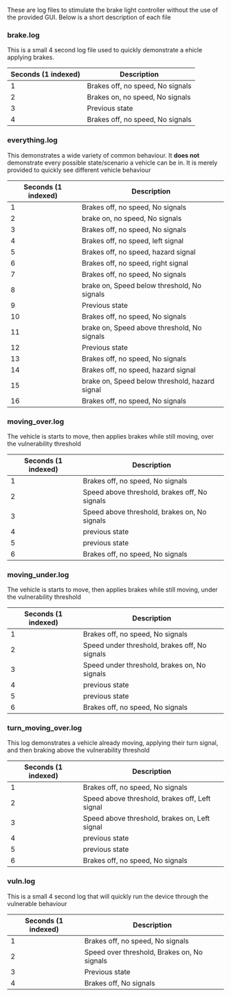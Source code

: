 These are log files to stimulate the brake light controller without the use of the
provided GUI. Below is a short description of each file

### brake.log
This is a small 4 second log file used to quickly demonstrate a ehicle applying
brakes.

| Seconds (1 indexed) | Description |
| ------------------- | ----------- |
| 1 | Brakes off, no speed, No signals |
| 2 | Brakes on, no speed, No signals |
| 3 | Previous state |
| 4 | Brakes off, no speed, No signals |

### everything.log
This demonstrates a wide variety of common behaviour. It **does not** demonstrate every
possible state/scenario a vehicle can be in. It is merely provided to quickly see
different vehicle behaviour 

| Seconds (1 indexed) | Description |
| ------------------- | ----------- |
| 1 | Brakes off, no speed, No signals |
| 2 | brake on, no speed, No signals |
| 3 | Brakes off, no speed, No signals |
| 4 | Brakes off, no speed, left signal |
| 5 | Brakes off, no speed, hazard signal |
| 6 | Brakes off, no speed, right signal |
| 7 | Brakes off, no speed, No signals |
| 8 | brake on, Speed below threshold, No signals |
| 9 | Previous state |
| 10 | Brakes off, no speed, No signals |
| 11 | brake on, Speed above threshold, No signals  |
| 12 | Previous state |
| 13 | Brakes off, no speed, No signals |
| 14 | Brakes off, no speed, hazard signal |
| 15 | brake on, Speed below threshold, hazard signal|
| 16 | Brakes off, no speed, No signals |

### moving_over.log
The vehicle is starts to move, then applies brakes while still moving, over the
vulnerability threshold

| Seconds (1 indexed) | Description |
| ------------------- | ----------- |
| 1 | Brakes off, no speed, No signals |
| 2 | Speed above threshold, brakes off, No signals |
| 3 | Speed above threshold, brakes on, No signals |
| 4 | previous state |
| 5 | previous state |
| 6 | Brakes off, no speed, No signals |

### moving_under.log
The vehicle is starts to move, then applies brakes while still moving, under the
vulnerability threshold

| Seconds (1 indexed) | Description |
| ------------------- | ----------- |
| 1 | Brakes off, no speed, No signals |
| 2 | Speed under threshold, brakes off, No signals |
| 3 | Speed under threshold, brakes on, No signals |
| 4 | previous state |
| 5 | previous state |
| 6 | Brakes off, no speed, No signals |

### turn_moving_over.log
This log demonstrates a vehicle already moving, applying their turn signal, and then
braking above the vulnerability threshold

| Seconds (1 indexed) | Description |
| ------------------- | ----------- |
| 1 | Brakes off, no speed, No signals |
| 2 | Speed above threshold, brakes off, Left signal |
| 3 | Speed above threshold, brakes on, Left signal |
| 4 | previous state |
| 5 | previous state |
| 6 | Brakes off, no speed, No signals |

### vuln.log
This is a small 4 second log that will quickly run the device through the vulnerable
behaviour

| Seconds (1 indexed) | Description |
| ------------------- | ----------- |
| 1 | Brakes off, no speed, No signals |
| 2 | Speed over threshold, Brakes on, No signals |
| 3 | Previous state |
| 4 | Brakes off, No signals |
